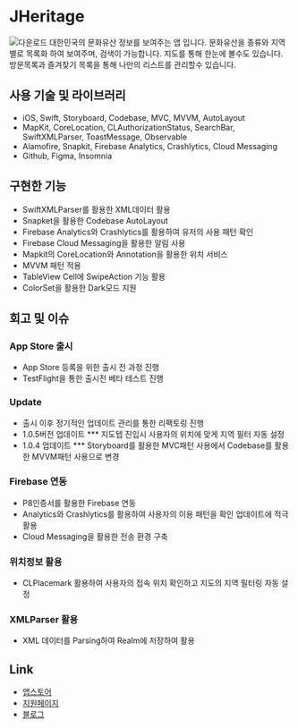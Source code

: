 # JHeritage
![다운로드](https://user-images.githubusercontent.com/83900106/157811382-bbcb7bca-30fb-4768-b8f3-8c3d65b1ada1.jpeg)
대한민국의 문화유산 정보를 보여주는 앱 입니다. 문화유산을 종류와 지역별로 목록화 하여 보여주며, 검색이 가능합니다. 지도를 통해 한눈에 볼수도 있습니다.    
방문목록과 즐겨찾기 목록을 통해 나만의 리스트를 관리할수 있습니다.

## 사용 기술 및 라이브러리
  * iOS, Swift, Storyboard, Codebase, MVC, MVVM, AutoLayout
  * MapKit, CoreLocation, CLAuthorizationStatus, SearchBar, SwiftXMLParser, ToastMessage, Observable
  * Alamofire, Snapkit, Firebase Analytics, Crashlytics, Cloud Messaging 
  * Github, Figma, Insomnia

## 구현한 기능
  * SwiftXMLParser를 활용한 XML데이터 활용
  * Snapket을 활용한 Codebase AutoLayout
  * Firebase Analytics와 Crashlytics를 활용하여 유저의 사용 패턴 확인
  * Firebase Cloud Messaging을 활용한 알림 사용
  * Mapkit의 CoreLocation와 Annotation을 활용한 위치 서비스
  * MVVM 패턴 적용
  * TableView Cell에 SwipeAction 기능 활용
  * ColorSet을 활용한 Dark모드 지원

## 회고 및 이슈
### App Store 출시
  * App Store 등록을 위한 출시 전 과정 진행
  * TestFlight을 통한 출시전 베타 테스트 진행

### Update
  * 출시 이후 정기적인 업데이트 관리를 통한 리팩토링 진행 
  * 1.0.5버전 업데이트
  *** 지도텝 진입시 사용자의 위치에 맞게 지역 필터 자동 설정
  * 1.0.4 업데이트 
  *** Storyboard를 활용한 MVC패턴 사용에서 Codebase를 활용한 MVVM패턴 사용으로 변경

### Firebase 연동
  * P8인증서를 활용한 Firebase 연동
  * Analytics와 Crashlytics를 활용하여 사용자의 이용 패턴을 확인 업데이트에 적극 활용
  * Cloud Messaging을 활용한 전송 환경 구축

### 위치정보 활용
  * CLPlacemark 활용하여 사용자의 접속 위치 확인하고 지도의 지역 필터링 자동 설정

### XMLParser 활용
  * XML 데이터를 Parsing하여 Realm에 저장하여 활용 

## Link
 * [앱스토어](https://apps.apple.com/kr/app/우리동네-문화유산/id1596845419)
 * [지원페이지](https://foamy-cloche-5c7.notion.site/1574978a39894f489ffdd4af591c9a32)
 * [블로그](https://teiresias.tistory.com/4)
